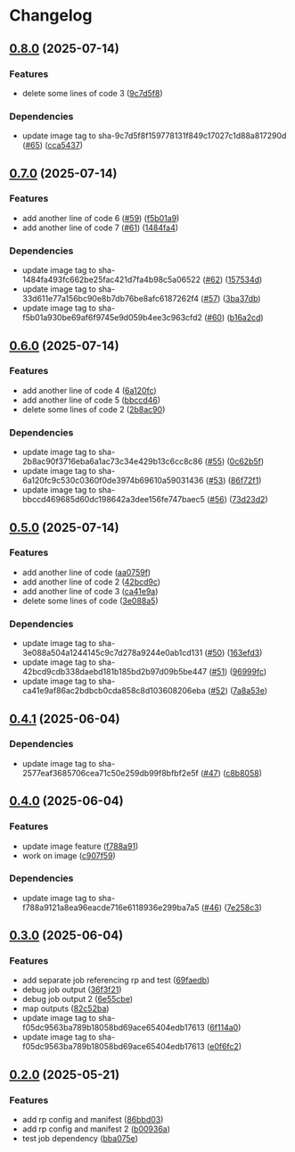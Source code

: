 # Changelog

## [0.8.0](https://github.com/jneuff/test-actions/compare/image@v0.7.0...image@v0.8.0) (2025-07-14)


### Features

* delete some lines of code 3 ([9c7d5f8](https://github.com/jneuff/test-actions/commit/9c7d5f8f159778131f849c17027c1d88a817290d))


### Dependencies

* update image tag to sha-9c7d5f8f159778131f849c17027c1d88a817290d ([#65](https://github.com/jneuff/test-actions/issues/65)) ([cca5437](https://github.com/jneuff/test-actions/commit/cca5437a9b2cdcc03216272fef47e07f3f6b33b4))

## [0.7.0](https://github.com/jneuff/test-actions/compare/image@v0.6.0...image@v0.7.0) (2025-07-14)


### Features

* add another line of code 6 ([#59](https://github.com/jneuff/test-actions/issues/59)) ([f5b01a9](https://github.com/jneuff/test-actions/commit/f5b01a930be69af6f9745e9d059b4ee3c963cfd2))
* add another line of code 7 ([#61](https://github.com/jneuff/test-actions/issues/61)) ([1484fa4](https://github.com/jneuff/test-actions/commit/1484fa493fc662be25fac421d7fa4b98c5a06522))


### Dependencies

* update image tag to sha-1484fa493fc662be25fac421d7fa4b98c5a06522 ([#62](https://github.com/jneuff/test-actions/issues/62)) ([157534d](https://github.com/jneuff/test-actions/commit/157534db2570882abacfbc57d9335983010f87ff))
* update image tag to sha-33d611e77a156bc90e8b7db76be8afc6187262f4 ([#57](https://github.com/jneuff/test-actions/issues/57)) ([3ba37db](https://github.com/jneuff/test-actions/commit/3ba37dba1cda864123363a7575c47bc9c06106ad))
* update image tag to sha-f5b01a930be69af6f9745e9d059b4ee3c963cfd2 ([#60](https://github.com/jneuff/test-actions/issues/60)) ([b16a2cd](https://github.com/jneuff/test-actions/commit/b16a2cd711104db93ae594163ca2be2a9c1e8091))

## [0.6.0](https://github.com/jneuff/test-actions/compare/image@v0.5.0...image@v0.6.0) (2025-07-14)


### Features

* add another line of code 4 ([6a120fc](https://github.com/jneuff/test-actions/commit/6a120fc9c530c0360f0de3974b69610a59031436))
* add another line of code 5 ([bbccd46](https://github.com/jneuff/test-actions/commit/bbccd469685d60dc198642a3dee156fe747baec5))
* delete some lines of code 2 ([2b8ac90](https://github.com/jneuff/test-actions/commit/2b8ac90f3716eba6a1ac73c34e429b13c6cc8c86))


### Dependencies

* update image tag to sha-2b8ac90f3716eba6a1ac73c34e429b13c6cc8c86 ([#55](https://github.com/jneuff/test-actions/issues/55)) ([0c62b5f](https://github.com/jneuff/test-actions/commit/0c62b5f97b7dfd237d0ab258efe76cf481249aee))
* update image tag to sha-6a120fc9c530c0360f0de3974b69610a59031436 ([#53](https://github.com/jneuff/test-actions/issues/53)) ([86f72f1](https://github.com/jneuff/test-actions/commit/86f72f196db16a247fae0dfc0eff50d10cc0ecd3))
* update image tag to sha-bbccd469685d60dc198642a3dee156fe747baec5 ([#56](https://github.com/jneuff/test-actions/issues/56)) ([73d23d2](https://github.com/jneuff/test-actions/commit/73d23d2ed6bdca308b4da75b94b21d979dfe062e))

## [0.5.0](https://github.com/jneuff/test-actions/compare/image@v0.4.1...image@v0.5.0) (2025-07-14)


### Features

* add another line of code ([aa0759f](https://github.com/jneuff/test-actions/commit/aa0759f97b7a91d8ba5bc1c2913e3f7c4943007b))
* add another line of code 2 ([42bcd9c](https://github.com/jneuff/test-actions/commit/42bcd9cdb338daebd181b185bd2b97d09b5be447))
* add another line of code 3 ([ca41e9a](https://github.com/jneuff/test-actions/commit/ca41e9af86ac2bdbcb0cda858c8d103608206eba))
* delete some lines of code ([3e088a5](https://github.com/jneuff/test-actions/commit/3e088a504a1244145c9c7d278a9244e0ab1cd131))


### Dependencies

* update image tag to sha-3e088a504a1244145c9c7d278a9244e0ab1cd131 ([#50](https://github.com/jneuff/test-actions/issues/50)) ([163efd3](https://github.com/jneuff/test-actions/commit/163efd324be0861d51c3dcde42918eff1ff57513))
* update image tag to sha-42bcd9cdb338daebd181b185bd2b97d09b5be447 ([#51](https://github.com/jneuff/test-actions/issues/51)) ([96999fc](https://github.com/jneuff/test-actions/commit/96999fc5596ff7a3192a69f1183352ee4be4f8ab))
* update image tag to sha-ca41e9af86ac2bdbcb0cda858c8d103608206eba ([#52](https://github.com/jneuff/test-actions/issues/52)) ([7a8a53e](https://github.com/jneuff/test-actions/commit/7a8a53e669b9f15d2619c148fe934b70aaa17c77))

## [0.4.1](https://github.com/jneuff/test-actions/compare/image@v0.4.0...image@v0.4.1) (2025-06-04)


### Dependencies

* update image tag to sha-2577eaf3685706cea71c50e259db99f8bfbf2e5f ([#47](https://github.com/jneuff/test-actions/issues/47)) ([c8b8058](https://github.com/jneuff/test-actions/commit/c8b8058c93ab63ba7ef070d10b4f64d5548d9857))

## [0.4.0](https://github.com/jneuff/test-actions/compare/image@v0.3.0...image@v0.4.0) (2025-06-04)


### Features

* update image feature ([f788a91](https://github.com/jneuff/test-actions/commit/f788a9121a8ea96eacde716e6118936e299ba7a5))
* work on image ([c907f59](https://github.com/jneuff/test-actions/commit/c907f597ab8628888ad277b8a7b74c4feab8b2c2))


### Dependencies

* update image tag to sha-f788a9121a8ea96eacde716e6118936e299ba7a5 ([#46](https://github.com/jneuff/test-actions/issues/46)) ([7e258c3](https://github.com/jneuff/test-actions/commit/7e258c385a90fdfc2cc57dd01fe3c97318c18347))

## [0.3.0](https://github.com/jneuff/test-actions/compare/image@v0.2.0...image@v0.3.0) (2025-06-04)


### Features

* add separate job referencing rp and test ([69faedb](https://github.com/jneuff/test-actions/commit/69faedb11cde786ca759b404c79cf22da6dc2e95))
* debug job output ([36f3f21](https://github.com/jneuff/test-actions/commit/36f3f21000f448552d08c581bbe2f0bd0e083a1d))
* debug job output 2 ([6e55cbe](https://github.com/jneuff/test-actions/commit/6e55cbec00979678247b474c4d7f553e1fb0bdc4))
* map outputs ([82c52ba](https://github.com/jneuff/test-actions/commit/82c52ba45d2b60756bf7fa25be57b13b650d2e91))
* update image tag to sha-f05dc9563ba789b18058bd69ace65404edb17613 ([6f114a0](https://github.com/jneuff/test-actions/commit/6f114a0f22b214add4e038b259827209f126cf15))
* update image tag to sha-f05dc9563ba789b18058bd69ace65404edb17613 ([e0f6fc2](https://github.com/jneuff/test-actions/commit/e0f6fc212271db9ebce77afbb046b831e3897f0d))

## [0.2.0](https://github.com/jneuff/test-actions/compare/image@v0.1.0...image@v0.2.0) (2025-05-21)


### Features

* add rp config and manifest ([86bbd03](https://github.com/jneuff/test-actions/commit/86bbd0387e732709824fcdb90602101c1d3958aa))
* add rp config and manifest 2 ([b00936a](https://github.com/jneuff/test-actions/commit/b00936acbd449c153ebde77639280816a9cb4e36))
* test job dependency ([bba075e](https://github.com/jneuff/test-actions/commit/bba075e572a54175d2b383b7c2fc84e2afba9010))
